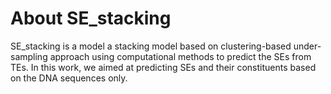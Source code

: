 # About SE_stacking
SE_stacking is a model  a stacking model based on clustering-based under-sampling approach using computational methods to predict the SEs from TEs.
In this work, we aimed at predicting SEs and their constituents based on the DNA sequences only.
